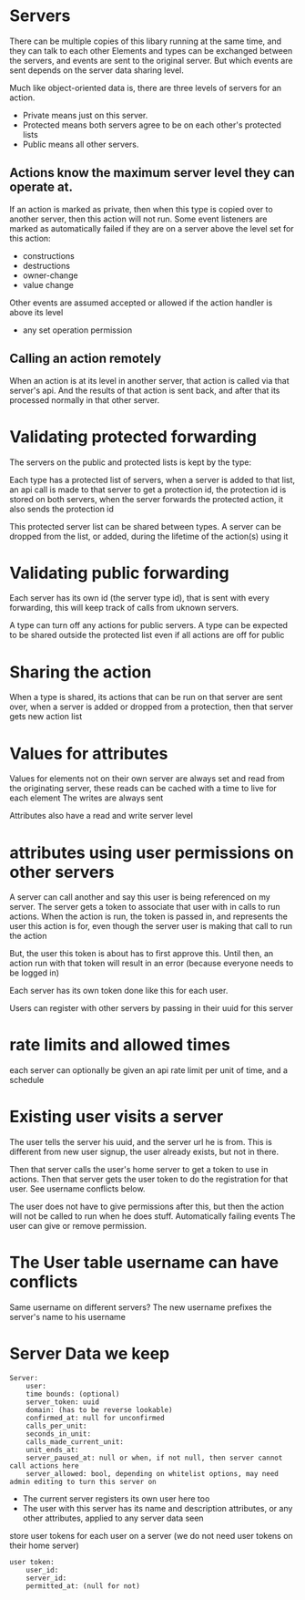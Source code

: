 # Servers

There can be multiple copies of this libary running at the same time, and they can talk to each other
Elements and types can be exchanged between the servers, and events are sent to the original server.
But which events are sent depends on the server data sharing level.


Much like object-oriented data is, there are three levels of servers for an action.
* Private means just on this server.
* Protected means both servers agree to be on each other's protected lists
* Public means all other servers.


## Actions know the maximum server level they can operate at.

If an action is marked as private, then when this type is copied over to another server, then this action will not run.
Some event listeners are marked as automatically failed if they are on a server above the level set for this action:
* constructions
* destructions
* owner-change
* value change

Other events are assumed accepted or allowed if the action handler is above its level
* any set operation permission

## Calling an action remotely

When an action is at its level in another server, that action is called via that server's api. 
And the results of that action is sent back, and after that its processed normally in that other server.

# Validating protected forwarding
The servers on the public and protected lists is kept by the type:

Each type has a protected list of servers, when a server is added to that list, an api call is made to that server to get a protection id,
the protection id is stored on both servers, when the server forwards the protected action, it also sends the protection id

This protected server list can be shared between types. A server can be dropped from the list, or added, during the lifetime of the action(s) using it

# Validating public forwarding
Each server has its own id (the server type id), that is sent with every forwarding, this will keep track of calls from uknown servers.

A type can turn off any actions for public servers. A type can be expected to be shared outside the protected list even if all actions are off for public


# Sharing the action 
When a type is shared, its actions that can be run on that server are sent over, when a server is added or dropped from a protection, then that server gets new action list

# Values for attributes 
Values for elements not on their own server are always set and read from the originating server, these reads can be cached with a time to live for each element
The writes are always sent

Attributes also have a read and write server level

# attributes using user permissions on other servers
A server can call another and say this user is being referenced on my server.
The server gets a token to associate that user with in calls to run actions. When the action is run, the token is passed in,
and represents the user this action is for, even though the server user is making that call to run the action

But, the user this token is about has to first approve this. Until then, an action run with that token will result in an error 
(because everyone needs to be logged in)

Each server has its own token done like this for each user.

Users can register with other servers by passing in their uuid for this server

# rate limits and allowed times
each server can optionally be given an api rate limit per unit of time, and a schedule


# Existing user visits a server
The user tells the server his uuid, and the server url he is from.
This is different from new user signup, the user already exists, but not in there.

Then that server calls the user's home server to get a token to use in actions.
Then that server gets the user token to do the registration for that user. See username conflicts below.

The user does not have to give permissions after this, but then the action will not be called to run when he does stuff. Automatically failing events
The user can give or remove permission.

# The User table username can have conflicts
Same username on different servers? The new username prefixes the server's name to his username

# Server Data we keep
    
    Server:
        user:
        time bounds: (optional)
        server_token: uuid 
        domain: (has to be reverse lookable)
        confirmed_at: null for unconfirmed
        calls_per_unit:
        seconds_in_unit:
        calls_made_current_unit:
        unit_ends_at: 
        server_paused_at: null or when, if not null, then server cannot call actions here
        server_allowed: bool, depending on whitelist options, may need admin editing to turn this server on
        
* The current server registers its own user here too
* The user with this server has its name and description attributes, or any other attributes, applied to any server data seen 

store user tokens for each user on a server (we do not need user tokens on their home server)
    
    user token:
        user_id:
        server_id:
        permitted_at: (null for not)
            

